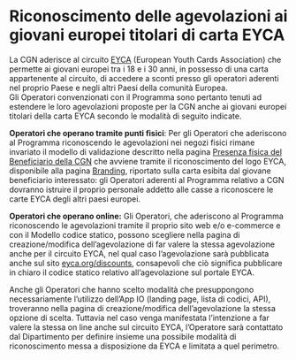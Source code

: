 # Riconoscimento delle agevolazioni ai giovani europei titolari di carta EYCA

La CGN aderisce al circuito [EYCA](https://www.eyca.org/) (European Youth Cards Association) che permette ai giovani europei tra i 18 e i 30 anni, in possesso di una carta appartenente al circuito, di accedere a sconti presso gli operatori aderenti nel proprio Paese e negli altri Paesi della comunità Europea.\
Gli Operatori convenzionati con il Programma sono pertanto tenuti ad estendere le loro agevolazioni proposte per la CGN anche ai giovani  europei titolari della carta EYCA secondo le modalità di seguito indicate.

**Operatori che operano tramite punti fisici**: Per gli Operatori che aderiscono al Programma riconoscendo le agevolazioni nei negozi fisici rimane invariato il modello di validazione descritto nella pagina [Presenza fisica del Beneficiario della CGN](presenza-fisica-del-beneficiario.md) che avviene tramite il riconoscimento del logo EYCA, disponibile alla pagina [Branding](../branding.md), riportato sulla carta esibita dal giovane beneficiario interessato: gli Operatori aderenti al Programma relativo a CGN dovranno istruire il proprio personale addetto alle casse a riconoscere le carte EYCA degli altri paesi europei.

**Operatori che operano online:** Gli Operatori, che aderiscono al Programma riconoscendo le agevolazioni tramite il proprio sito web e/o e-commerce e con il Modello codice statico, possono scegliere nella pagina di creazione/modifica dell’agevolazione di far valere la stessa agevolazione anche per il circuito EYCA, nel qual caso l’agevolazione sarà pubblicata anche sul sito [eyca.org/discounts](https://www.eyca.org/discounts), consapevoli che ciò significa pubblicare in chiaro il codice statico relativo all’agevolazione sul portale EYCA.&#x20;

Anche gli Operatori che hanno scelto modalità che presuppongono necessariamente l’utilizzo dell’App IO (landing page, lista di codici, API), troveranno nella pagina di creazione/modifica dell’agevolazione la stessa opzione di scelta. Tuttavia nel caso venga manifestata l’intenzione a far valere la stessa on line anche sul circuito EYCA, l’Operatore sarà contattato dal Dipartimento per definire insieme una possibile modalità di riconoscimento messa a disposizione da EYCA e limitata a quel perimetro.

